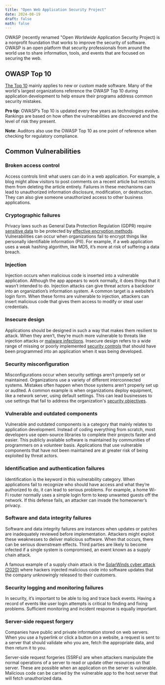 ```yaml
---
title: "Open Web Application Security Project"
date: 2024-08-19
draft: false
math: false
---
```


OWASP (recently renamed "Open *Worldwide* Application Security Project)
is a nonprofit foundation that works to improve the security of
software. OWASP is an open platform that security professionals from
around the world use to share information, tools, and events that are
focused on securing the web.

## OWASP Top 10

[The Top 10](https://owasp.org/www-project-top-ten/) mainly applies to new or custom made software. Many of the
world's largest organizations reference the OWASP Top 10 during
application development to help ensure their programs address common
security mistakes.

**Pro tip**: OWASP’s Top 10 is updated every few years as technologies
evolve. Rankings are based on how often the vulnerabilities are
discovered and the level of risk they present.

**Note**: Auditors also use the OWASP Top 10 as one point of reference when
checking for regulatory compliance.

## Common Vulnerabilities

### Broken access control

Access controls limit what users can do in a web application. For
example, a blog might allow visitors to post comments on a recent
article but restricts them from deleting the article entirely. Failures
in these mechanisms can lead to unauthorized information disclosure,
modification, or destruction. They can also give someone unauthorized
access to other business applications.

### Cryptographic failures

Privacy laws such as General Data Protection Regulation (GDPR) require
[sensitive data](/privacy) to be protected by
[effective encryption methods](/cryptogrpahy).
Vulnerabilities can occur when organizations
fail to encrypt things like personally identifiable information (PII).
For example, if a web application uses a weak hashing algorithm, like
MD5, it’s more at risk of suffering a data breach.

### Injection

Injection occurs when malicious code is inserted into a vulnerable
application. Although the app appears to work normally, it does things
that it wasn’t intended to do. Injection attacks can give threat actors
a backdoor into an organization’s information system. A common target is
a website’s login form. When these forms are vulnerable to injection,
attackers can insert malicious code that gives them access to modify or
steal user credentials.

### Insecure design

Applications should be designed in such a way that makes them resilient
to attack. When they aren’t, they’re much more vulnerable to threats
like injection attacks or [malware infections](/malware). Insecure
design refers to a wide range of missing or poorly implemented
[security controls](/security-controls) that should have been programmed into an
application when it was being developed.

### Security misconfiguration

Misconfigurations occur when security settings aren’t properly set or
maintained. Organizations use a variety of different interconnected
systems. Mistakes often happen when those systems aren’t properly set up
or audited. A common example is when organizations deploy equipment,
like a network server, using default settings. This can lead businesses
to use settings that fail to address the organization's
[security objectives](/security).

### Vulnerable and outdated components

Vulnerable and outdated components is a category that mainly relates to
application development. Instead of coding everything from scratch, most
developers use open-source libraries to complete their projects faster
and easier. This publicly available software is maintained by
communities of programmers on a volunteer basis. Applications that use
vulnerable components that have not been maintained are at greater risk
of being exploited by threat actors.

### Identification and authentication failures

Identification is the keyword in this vulnerability category. When
applications fail to recognize who should have access and what they’re
authorized to do, it can lead to serious problems. For example, a home
Wi-Fi router normally uses a simple login form to keep unwanted guests
off the network. If this defense fails, an attacker can invade the
homeowner’s privacy.

### Software and data integrity failures

Software and data integrity failures are instances when updates or
patches are inadequately reviewed before implementation. Attackers might
exploit these weaknesses to deliver malicious software. When that
occurs, there can be serious downstream effects. Third parties are
likely to become infected if a single system is compromised, an event
known as a supply chain attack.

A famous example of a supply chain attack is the
[SolarWinds cyber attack (2020)](https://www.gao.gov/blog/solarwinds-cyberattack-demands-significant-federal-and-private-sector-response-infographic)
 where hackers injected malicious code into software updates that the
 company unknowingly released to their customers.

### Security logging and monitoring failures

In security, it’s important to be able to log and trace back events.
Having a record of events like user login attempts is critical to
finding and fixing problems. Sufficient monitoring and incident response
is equally important.

### Server-side request forgery

Companies have public and private information stored on web servers.
When you use a hyperlink or click a button on a website, a request is
sent to a server that should validate who you are, fetch the appropriate
data, and then return it to you.

Server-side request forgeries (SSRFs) are when attackers manipulate the
normal operations of a server to read or update other resources on that
server. These are possible when an application on the server is
vulnerable. Malicious code can be carried by the vulnerable app to the
host server that will fetch unauthorized data.

